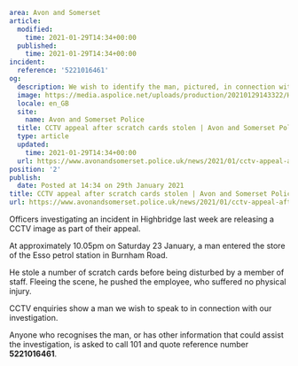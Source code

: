 ```yaml
area: Avon and Somerset
article:
  modified:
    time: 2021-01-29T14:34+00:00
  published:
    time: 2021-01-29T14:34+00:00
incident:
  reference: '5221016461'
og:
  description: We wish to identify the man, pictured, in connection with our investigation.
  image: https://media.aspolice.net/uploads/production/20210129143322/Highbridge-CCTV-appeal-web.jpg
  locale: en_GB
  site:
    name: Avon and Somerset Police
  title: CCTV appeal after scratch cards stolen | Avon and Somerset Police
  type: article
  updated:
    time: 2021-01-29T14:34+00:00
  url: https://www.avonandsomerset.police.uk/news/2021/01/cctv-appeal-after-scratch-cards-stolen/
position: '2'
publish:
  date: Posted at 14:34 on 29th January 2021
title: CCTV appeal after scratch cards stolen | Avon and Somerset Police
url: https://www.avonandsomerset.police.uk/news/2021/01/cctv-appeal-after-scratch-cards-stolen/
```

Officers investigating an incident in Highbridge last week are releasing a CCTV image as part of their appeal.

At approximately 10.05pm on Saturday 23 January, a man entered the store of the Esso petrol station in Burnham Road.

He stole a number of scratch cards before being disturbed by a member of staff. Fleeing the scene, he pushed the employee, who suffered no physical injury.

CCTV enquiries show a man we wish to speak to in connection with our investigation.

Anyone who recognises the man, or has other information that could assist the investigation, is asked to call 101 and quote reference number **5221016461**.
